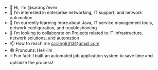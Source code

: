 - 👋 Hi, I’m @sarang7even
- 👀 I’m interested in enterprise networking, IT support, and network automation
- 🌱 I’m currently learning more about Java, IT service management tools, network configuration, and troubleshooting
- 💞️ I’m looking to collaborate on Projects related to IT infrastructure, network solutions, and automation
- 📫 How to reach me sarang9313@gmail.com
- 😄 Pronouns: He/Him
- ⚡ Fun fact:  I built an automated job application system to save time and optimize the process!

<!---
sarang7even/sarang7even is a ✨ special ✨ repository because its `README.md` (this file) appears on your GitHub profile.
You can click the Preview link to take a look at your changes.
--->

